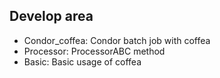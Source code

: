 ## Develop area  

 - Condor_coffea: Condor batch job with coffea  
 - Processor: ProcessorABC method  
 - Basic: Basic usage of coffea  
 
